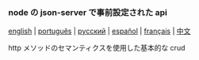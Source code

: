### node の json-server で事前設定された api

[english](../readme.md) | [português](./readme-pt.md) | [pусский](./readme-ru.md) | [español](./readme-es.md) | [français](./readme-fr.md) | [中文](./readme-zh.md)

http メソッドのセマンティクスを使用した基本的な crud